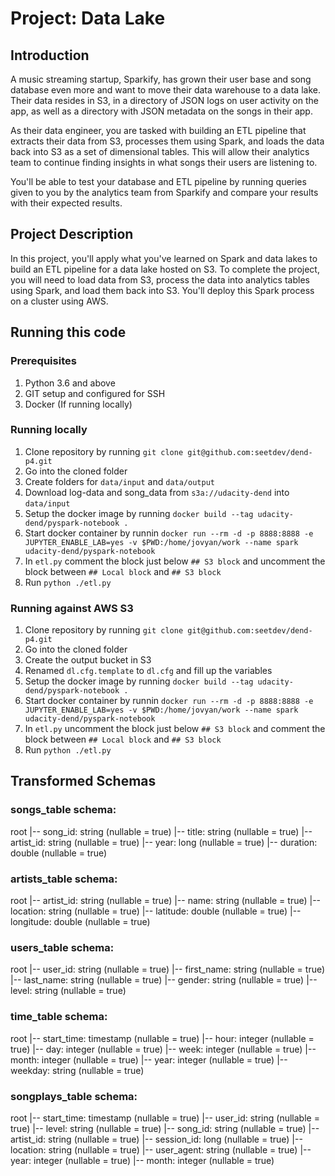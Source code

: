 # Project: Data Lake

## Introduction
A music streaming startup, Sparkify, has grown their user base and song database even more and want to move their data warehouse to a data lake. Their data resides in S3, in a directory of JSON logs on user activity on the app, as well as a directory with JSON metadata on the songs in their app.

As their data engineer, you are tasked with building an ETL pipeline that extracts their data from S3, processes them using Spark, and loads the data back into S3 as a set of dimensional tables. This will allow their analytics team to continue finding insights in what songs their users are listening to.

You'll be able to test your database and ETL pipeline by running queries given to you by the analytics team from Sparkify and compare your results with their expected results.

## Project Description
In this project, you'll apply what you've learned on Spark and data lakes to build an ETL pipeline for a data lake hosted on S3. To complete the project, you will need to load data from S3, process the data into analytics tables using Spark, and load them back into S3. You'll deploy this Spark process on a cluster using AWS.

## Running this code

### Prerequisites

1. Python 3.6 and above
2. GIT setup and configured for SSH
3. Docker (If running locally)

### Running locally
1. Clone repository by running `git clone git@github.com:seetdev/dend-p4.git`
2. Go into the cloned folder
3. Create folders for `data/input` and `data/output`
4. Download log-data and song_data from `s3a://udacity-dend` into `data/input`
5. Setup the docker image by running `docker build --tag udacity-dend/pyspark-notebook .`
6. Start docker container by runnin `docker run --rm -d -p 8888:8888 -e JUPYTER_ENABLE_LAB=yes -v $PWD:/home/jovyan/work --name spark udacity-dend/pyspark-notebook`
7. In `etl.py` comment the block just below `## S3 block` and uncomment the block between `## Local block` and `## S3 block`
8. Run `python ./etl.py`

### Running against AWS S3
1. Clone repository by running `git clone git@github.com:seetdev/dend-p4.git`
2. Go into the cloned folder
3. Create the output bucket in S3
4. Renamed `dl.cfg.template` to `dl.cfg` and fill up the variables
5. Setup the docker image by running `docker build --tag udacity-dend/pyspark-notebook .`
6. Start docker container by runnin `docker run --rm -d -p 8888:8888 -e JUPYTER_ENABLE_LAB=yes -v $PWD:/home/jovyan/work --name spark udacity-dend/pyspark-notebook`
7. In `etl.py` uncomment the block just below `## S3 block` and comment the block between `## Local block` and `## S3 block`
8. Run `python ./etl.py`

## Transformed Schemas

### songs_table schema:
root
 |-- song_id: string (nullable = true)
 |-- title: string (nullable = true)
 |-- artist_id: string (nullable = true)
 |-- year: long (nullable = true)
 |-- duration: double (nullable = true)

### artists_table schema:
root
 |-- artist_id: string (nullable = true)
 |-- name: string (nullable = true)
 |-- location: string (nullable = true)
 |-- latitude: double (nullable = true)
 |-- longitude: double (nullable = true)

### users_table schema:
root
 |-- user_id: string (nullable = true)
 |-- first_name: string (nullable = true)
 |-- last_name: string (nullable = true)
 |-- gender: string (nullable = true)
 |-- level: string (nullable = true)

### time_table schema:
root
 |-- start_time: timestamp (nullable = true)
 |-- hour: integer (nullable = true)
 |-- day: integer (nullable = true)
 |-- week: integer (nullable = true)
 |-- month: integer (nullable = true)
 |-- year: integer (nullable = true)
 |-- weekday: string (nullable = true)

### songplays_table schema:
root
 |-- start_time: timestamp (nullable = true)
 |-- user_id: string (nullable = true)
 |-- level: string (nullable = true)
 |-- song_id: string (nullable = true)
 |-- artist_id: string (nullable = true)
 |-- session_id: long (nullable = true)
 |-- location: string (nullable = true)
 |-- user_agent: string (nullable = true)
 |-- year: integer (nullable = true)
 |-- month: integer (nullable = true)
